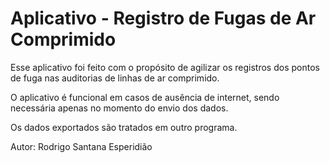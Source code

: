 # Aplicativo - Registro de Fugas de Ar Comprimido

Esse aplicativo foi feito com o propósito de agilizar os registros dos pontos de fuga nas auditorias de
linhas de ar comprimido.

O aplicativo é funcional em casos de ausência de internet, sendo necessária apenas no momento do envio dos dados.

Os dados exportados são tratados em outro programa.


Autor: Rodrigo Santana Esperidião
